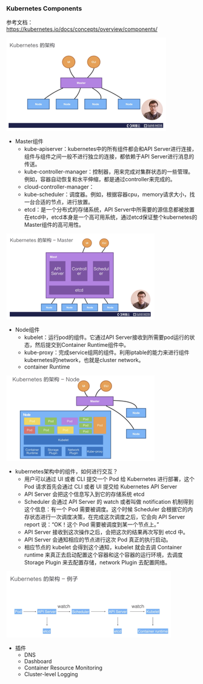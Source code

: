 ### Kubernetes Components

参考文档：<br>
https://kubernetes.io/docs/concepts/overview/components/

<img width="422" src="images/架构.png">

- Master组件
  - kube-apiserver：kubernetes中的所有组件都会和API Server进行连接，组件与组件之间一般不进行独立的连接，都依赖于API Server进行消息的传送。
  - kube-controller-manager：控制器，用来完成对集群状态的一些管理。例如，容器自动恢复和水平伸缩，都是通过controller来完成的。
  - cloud-controller-manager：
  - kube-scheduler：调度器。例如，根据容器cpu，memory请求大小，找一台合适的节点，进行放置。
  - etcd：是一个分布式的存储系统，API Server中所需要的源信息都被放置在etcd中，etcd本身是一个高可用系统，通过etcd保证整个kubernetes的Master组件的高可用性。
  
<img width="391" src="images/Master.png">

- Node组件
  - kubelet：运行pod的组件。它通过API Server接收到所需要pod运行的状态，然后提交到Container Runtime组件中。
  - kube-proxy：完成service组网的组件。利用iptable的能力来进行组件kubernetes的network，也就是cluster network。
  - container Runtime

<img width="391" src="images/Node.png">

- kubernetes架构中的组件，如何进行交互？
  - 用户可以通过 UI 或者 CLI 提交一个 Pod 给 Kubernetes 进行部署，这个 Pod 请求首先会通过 CLI 或者 UI 提交给 Kubernetes API Server
  - API Server 会把这个信息写入到它的存储系统 etcd
  - Scheduler 会通过 API Server 的 watch 或者叫做 notification 机制得到这个信息：有一个 Pod 需要被调度。这个时候 Scheduler 会根据它的内存状态进行一次调度决策，在完成这次调度之后，它会向 API Server report 说：“OK！这个 Pod 需要被调度到某一个节点上。”
  - API Server 接收到这次操作之后，会把这次的结果再次写到 etcd 中。
  - API Server 会通知相应的节点进行这次 Pod 真正的执行启动。
  - 相应节点的 kubelet 会得到这个通知，kubelet 就会去调 Container runtime 来真正去启动配置这个容器和这个容器的运行环境，去调度 Storage Plugin 来去配置存储，network Plugin 去配置网络。

<img width="435" src="images/架构-例子.png">

- 插件
  - DNS
  - Dashboard
  - Container Resource Monitoring
  - Cluster-level Logging